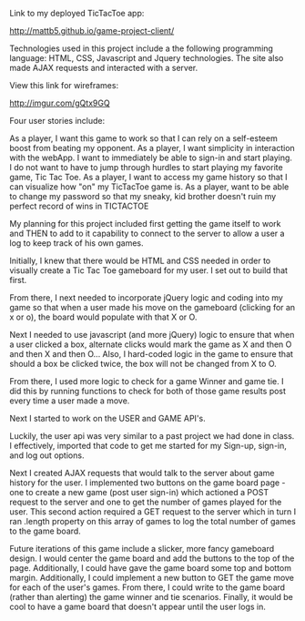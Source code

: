 Link to my deployed TicTacToe app:

http://mattb5.github.io/game-project-client/

Technologies used in this project include a the following programming language: HTML, CSS, Javascript and Jquery technologies.  The site also made AJAX requests and interacted with a server.

View this link for wireframes:

http://imgur.com/gQtx9GQ

Four user stories include:

As a player, I want this game to work so that I can rely on a self-esteem boost from beating my opponent.
As a player, I want simplicity in interaction with the webApp.  I want to immediately be able to sign-in and start playing.  I do not want to have to jump through hurdles to start playing my favorite game, Tic Tac Toe.
As a player, I want to access my game history so that I can visualize how "on" my TicTacToe game is.
As a player,  want to be able to change my password so that my sneaky, kid brother doesn't ruin my perfect record of wins in TICTACTOE

My planning for this project included first getting the game itself to work and THEN to add to it capability to connect to the server to allow a user a log to keep track of his own games.

Initially, I knew that there would be HTML and CSS needed in order to visually create a Tic Tac Toe gameboard for my user.  I set out to build that first.

From there, I next needed to incorporate jQuery logic and coding into my game so that when a user made his move on the gameboard (clicking for an x or o), the board would populate with that X or O.

Next I needed to use javascript (and more jQuery) logic to ensure that when a user clicked a box, alternate clicks would mark the game as X and then O and then X and then O...  Also, I hard-coded logic in the game to ensure that should a box be clicked twice, the box will not be changed from X to O.

From there, I used more logic to check for a game Winner and game tie. I did this by running functions to check for both of those game results post every time a user made a move.

Next I started to work on the USER and GAME API's.

Luckily, the user api was very similar to a past project we had done in class.  I effectively, imported that code to get me started for my Sign-up, sign-in, and log out options.

Next I created AJAX requests that would talk to the server about game history for the user.  I implemented two buttons on the game board page - one to create a new game (post user sign-in) which actioned a POST request to the server and one to get the number of games played for the user.  This second action required a GET request to the server which in turn I ran .length property on this array of games to log the total number of games to the game board.

Future iterations of this game include a slicker, more fancy gameboard design.  I would center the game board and add the buttons to the top of the page.  Additionally, I could have gave the game board some top and bottom margin.  Additionally, I could implement a new button to GET the game move for each of the user's games.  From there, I could write to the game board (rather than alerting) the game winner and tie scenarios. Finally, it would be cool to have a game board that doesn't appear until the user logs in.
